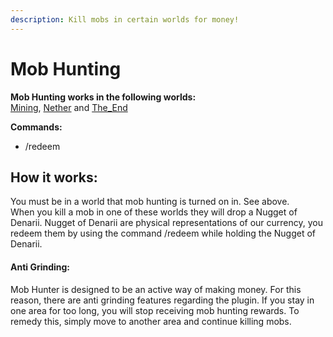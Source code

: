 ```yaml
---
description: Kill mobs in certain worlds for money!
---
```


# Mob Hunting

**Mob Hunting works in the following worlds:**\
[Mining](https://docs.playtheatria.com/worlds-dimensions/mining), [Nether](https://docs.playtheatria.com/worlds-dimensions/nether) and [The\_End](https://docs.playtheatria.com/worlds-dimensions/the-end)

**Commands:**

* /redeem

## How it works:

You must be in a world that mob hunting is turned on in. See above.\
When you kill a mob in one of these worlds they will drop a Nugget of Denarii. Nugget of Denarii are physical representations of our currency, you redeem them by using the command /redeem while holding the Nugget of Denarii.

#### Anti Grinding:

Mob Hunter is designed to be an active way of making money. For this reason, there are anti grinding features regarding the plugin. If you stay in one area for too long, you will stop receiving mob hunting rewards. To remedy this, simply move to another area and continue killing mobs.
